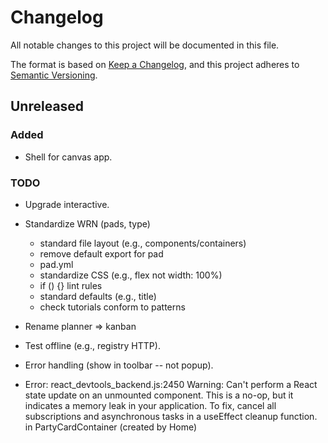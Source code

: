 # Changelog

All notable changes to this project will be documented in this file.

The format is based on [Keep a Changelog](https://keepachangelog.com/en/1.0.0/),
and this project adheres to [Semantic Versioning](https://semver.org/spec/v2.0.0.html).

## Unreleased

### Added

- Shell for canvas app.


### TODO

- Upgrade interactive.

- Standardize WRN (pads, type)
  - standard file layout (e.g., components/containers)
  - remove default export for pad
  - pad.yml
  - standardize CSS (e.g., flex not width: 100%)
  - if () {} lint rules
  - standard defaults (e.g., title)
  - check tutorials conform to patterns

- Rename planner => kanban
- Test offline (e.g., registry HTTP).
- Error handling (show in toolbar -- not popup).
- Error: react_devtools_backend.js:2450 Warning: Can't perform a React state update on an unmounted component. 
  This is a no-op, but it indicates a memory leak in your application. 
  To fix, cancel all subscriptions and asynchronous tasks in a useEffect cleanup function.
  in PartyCardContainer (created by Home)
